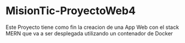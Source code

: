# MisionTic-ProyectoWeb4

Este Proyecto tiene como fin la creacion de una App Web con el stack MERN que va a ser
desplegada utilizando un contenador de Docker
